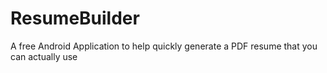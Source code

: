 # ResumeBuilder
A free Android Application to help quickly generate a PDF resume that you can actually use

